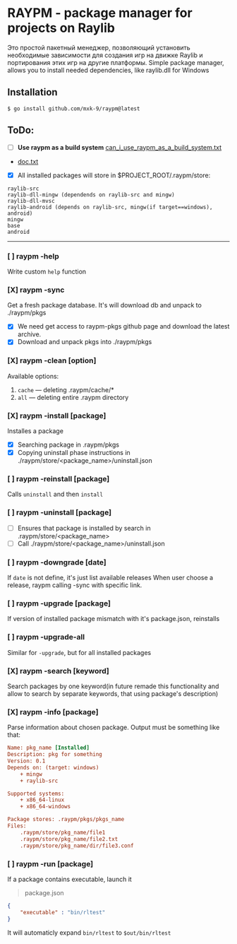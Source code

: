 # RAYPM - package manager for projects on Raylib
Это простой пакетный менеджер, позволяющий установить необходимые зависимости для создания игр на движке Raylib и портирования этих игр на другие платформы.
Simple package manager, allows you to install needed dependencies, like raylib.dll for Windows

## Installation
```console
$ go install github.com/mxk-9/raypm@latest
```

## ToDo:
- [ ] **Use raypm as a build system** [can\_i\_use\_raypm\_as\_a\_build\_system.txt](third_party/can_i_use_raypm_as_a_build_system.txt)
- [doc.txt](third_party/doc.txt)
- [X] All installed packages will store in $PROJECT_ROOT/.raypm/store:
```console
raylib-src
raylib-dll-mingw (dependends on raylib-src and mingw)
raylib-dll-mvsc
raylib-android (depends on raylib-src, mingw(if target==windows), android)
mingw
base
android
```

***

### [ ] raypm -help
Write custom `help` function
### [X] raypm -sync
Get a fresh package database. It's will download db and unpack to ./raypm/pkgs
+ [X] We need get access to raypm-pkgs github page and download the latest archive.
+ [X] Download and unpack pkgs into ./raypm/pkgs

### [X] raypm -clean [option]
Available options:
1. `cache` — deleting .raypm/cache/*
2. `all` — deleting entire .raypm directory

### [X] raypm -install [package]
Installes a package
+ [X] Searching package in .raypm/pkgs
+ [X] Copying uninstall phase instructions in ./raypm/store/\<package\_name\>/uninstall.json

### [ ] raypm -reinstall [package]
Calls `uninstall` and then `install`

### [ ] raypm -uninstall [package]
+ [ ] Ensures that package is installed by search in .raypm/store/\<package\_name\>
+ [ ] Call ./raypm/store/\<package_name\>/uninstall.json

### [ ] raypm -downgrade [date]
If `date` is not define, it's just list available releases
When user choose a release, raypm calling -sync with specific link.

### [ ] raypm -upgrade [package]
If version of installed package mismatch with it's package.json, reinstalls

### [ ] raypm -upgrade-all
Similar for `-upgrade`, but for all installed packages

### [X] raypm -search [keyword]
Search packages by one keyword(in future remade this functionality and allow to search by separate keywords, that using package's description)

### [X] raypm -info [package]
Parse information about chosen package. Output must be something like that:
```ini
Name: pkg_name [Installed]
Description: pkg for something
Version: 0.1
Depends on: (target: windows)
    + mingw
    + raylib-src

Supported systems:
    + x86_64-linux
    + x86_64-windows

Package stores: .raypm/pkgs/pkgs_name
Files:
    .raypm/store/pkg_name/file1
    .raypm/store/pkg_name/file2.txt
    .raypm/store/pkg_name/dir/file3.conf
```

### [ ] raypm -run [package]
If a package contains executable, launch it

> package.json
```json
{
    "executable" : "bin/rltest"
}
```

It will automaticly expand `bin/rltest` to `$out/bin/rltest`
